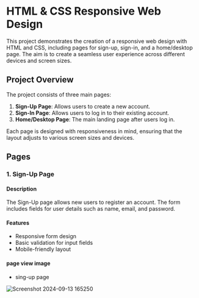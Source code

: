 # HTML & CSS Responsive Web Design

This project demonstrates the creation of a responsive web design with HTML and CSS, including pages for sign-up, sign-in, and a home/desktop page. The aim is to create a seamless user experience across different devices and screen sizes.

## Project Overview

The project consists of three main pages:
1. **Sign-Up Page**: Allows users to create a new account.
2. **Sign-In Page**: Allows users to log in to their existing account.
3. **Home/Desktop Page**: The main landing page after users log in.

Each page is designed with responsiveness in mind, ensuring that the layout adjusts to various screen sizes and devices.

## Pages

### 1. Sign-Up Page

#### Description
The Sign-Up page allows new users to register an account. The form includes fields for user details such as name, email, and password.

#### Features
- Responsive form design
- Basic validation for input fields
- Mobile-friendly layout

#### page view image
- sing-up page

![Screenshot 2024-09-13 165250](https://github.com/user-attachments/assets/568bb2a1-8dca-4c38-8de5-34cbce1aaa66)



